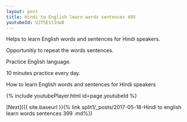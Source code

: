 ```yaml
---
layout: post
title: Hindi to English learn words sentences 495 
youtubeId: UJT5E1tInw8
---
```

 
 
Helps to learn English words and sentences for Hindi speakers.

Opportunitiy to repeat the words sentences. 

Practice English language. 
 
10 minutes practice every day. 
 
How to learn English words and sentences for Hindi speakers 
 
{% include youtubePlayer.html id=page.youtubeId %}
 
 
[Next]({{ site.baseurl }}{% link  split1/_posts/2017-05-18-Hindi to english learn words sentences 399 .md%})
 
